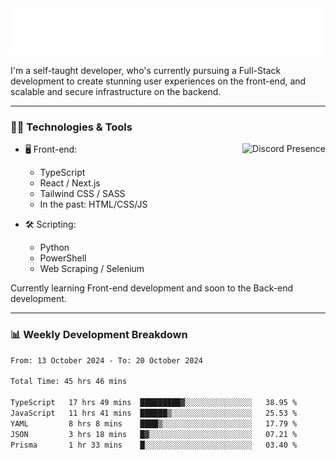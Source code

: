 <img src="assets/wave.svg" alt=":wave:" />

I'm a self-taught developer, who's currently pursuing a Full-Stack development to create stunning user experiences on the front-end, and scalable and secure infrastructure on the backend.

---

### 🧑‍💻 Technologies & Tools

<a href="https://discord.com/users/414304208649453568" target="_blank" rel="nofollow">
   <img src="https://lanyard-profile-readme.vercel.app/api/414304208649453568?idleMessage=Probably%20doing%20something%20else..." alt="Discord Presence" align="right">
</a>

- 🖥️ Front-end:

  - TypeScript
  - React / Next.js
  - Tailwind CSS / SASS
  - In the past: HTML/CSS/JS

- 🛠 Scripting:

  - Python
  - PowerShell
  - Web Scraping / Selenium

Currently learning Front-end development and soon to the Back-end development.

---

### 📊 Weekly Development Breakdown

<!-- ![ccrsxx's GitHub Stats](https://github-readme-stats.vercel.app/api?username=ccrsxx&count_private=true&theme=tokyonight) -->
<!-- ![ccrsxx's Top Langs](https://github-readme-stats.vercel.app/api/top-langs/?username=ccrsxx&hide=lua,java,html&theme=tokyonight) -->

<!--START_SECTION:waka-->

```txt
From: 13 October 2024 - To: 20 October 2024

Total Time: 45 hrs 46 mins

TypeScript   17 hrs 49 mins  █████████▓░░░░░░░░░░░░░░░   38.95 %
JavaScript   11 hrs 41 mins  ██████▒░░░░░░░░░░░░░░░░░░   25.53 %
YAML         8 hrs 8 mins    ████▒░░░░░░░░░░░░░░░░░░░░   17.79 %
JSON         3 hrs 18 mins   █▓░░░░░░░░░░░░░░░░░░░░░░░   07.21 %
Prisma       1 hr 33 mins    █░░░░░░░░░░░░░░░░░░░░░░░░   03.40 %
```

<!--END_SECTION:waka-->
